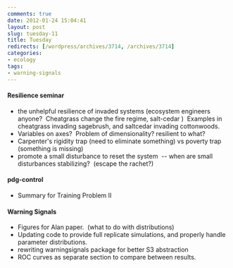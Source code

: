 ```yaml
---
comments: true
date: 2012-01-24 15:04:41
layout: post
slug: tuesday-11
title: Tuesday
redirects: [/wordpress/archives/3714, /archives/3714]
categories:
- ecology
tags: 
- warning-signals
---
```


#### Resilience seminar

	
* the unhelpful resilience of invaded systems (ecosystem engineers anyone?  Cheatgrass change the fire regime, salt-cedar )  Examples in cheatgrass invading sagebrush, and saltcedar invading cottonwoods.
* Variables on axes?  Problem of dimensionality? resilient to what?
* Carpenter's rigidity trap (need to eliminate something) vs poverty trap (something is missing)
* promote a small disturbance to reset the system  -- when are small disturbances stabilizing?  (escape the rachet?)


#### pdg-control
	
* Summary for Training Problem II

#### Warning Signals

* Figures for Alan paper.  (what to do with distributions)
* Updating code to provide full replicate simulations, and properly handle parameter distributions.
* rewriting warningsignals package for better S3 abstraction
* ROC curves as separate section to compare between results.


